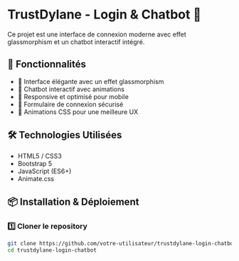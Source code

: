 # TrustDylane - Login & Chatbot 💬

Ce projet est une interface de connexion moderne avec effet glassmorphism et un chatbot interactif intégré.

## 🚀 Fonctionnalités
- 🌟 Interface élégante avec un effet glassmorphism
- 💬 Chatbot interactif avec animations
- 📱 Responsive et optimisé pour mobile
- 🔐 Formulaire de connexion sécurisé
- 🎨 Animations CSS pour une meilleure UX

## 🛠️ Technologies Utilisées
- HTML5 / CSS3
- Bootstrap 5
- JavaScript (ES6+)
- Animate.css

## 📦 Installation & Déploiement

### 1️⃣ Cloner le repository
```sh
git clone https://github.com/votre-utilisateur/trustdylane-login-chatbot.git
cd trustdylane-login-chatbot
